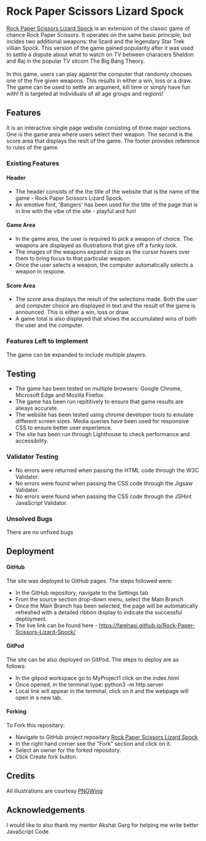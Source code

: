 # Rock Paper Scissors Lizard Spock
<a href="https://farehasi.github.io/Rock-Paper-Scissors-Lizard-Spock/" target="_blank">Rock Paper Scissors Lizard Spock</a> is an extension of the classic game of chance Rock Paper Scissors. It operates on the same basic principle, but incldes two additional weapons: the lizard and the legendary Star Trek villian Spock. This version of the game gained popularity after it was used to settle a dispute about what to watch on TV between characers Sheldon and Raj in the popular TV sitcom The Big Bang Theory.
<br>
<br>
In this game, users can play against the computer that randomly chooses one of the five given weapons. This results in either a win, loss or a draw. The game can be used to settle an argument, kill time or simply have fun with! It is targeted at individuals of all age groups and regions!
## Features
It is an interactive single page website consisting of three major sections. One is the game area where users select their weapon. The second is the score area that displays the reslt of the game. The footer provides reference to rules of the game. 
### Existing Features
#### Header
- The header consists of the the title of the website that is the name of the game - Rock Paper Scissors Lizard Spock.
- An emotive font, 'Bangers' has been used for the title of the page that is in line with the vibe of the site - playful and fun!
#### Game Area
- In the game area, the user is required to pick a weapon of choice. The weapons are displayed as illustrations that give off a funky look.
- The images of the weapons expand in size as the cursor hovers over them to bring focus to that particular weapon.
- Once the user selects a weapon, the computer automatically selects a weapon in respone.
#### Score Area
- The score area displays the result of the selections made. Both the user and computer choice are displayed in text and the result of the game is announced. This is either a win, loss or draw.
- A game total is also displayed that shows the accumulated wins of both the user and the computer.
### Features Left to Implement
The game can be expanded to include multiple players.
## Testing
- The game has been tested on multiple browsers: Google Chrome, Microsoft Edge and Mozilla Firefox.
- The game has been run repititively to ensure that game results are always accurate.
- The website has been tested using chrome developer tools to emulate different screen sizes. Media queries have been used for responsive CSS to ensure better user experience.
- The site has been run through Lighthouse to check performance and accessibility.
### Validator Testing
- No errors were returned when passing the HTML code through the W3C Validator.
- No errors were found when passing the CSS code through the Jigsaw Validator.
- No errors were found when passing the CSS code through the JSHint JavaScript Validator.
### Unsolved Bugs
There are no unfixed bugs
## Deployment
#### GitHub
The site was deployed to GitHub pages. The steps followed were:
- In the GitHub repository, navigate to the Settings tab
- From the source section drop-down menu, select the Main Branch
- Once the Main Branch has been selected, the page will be automatically refreshed with a detailed ribbon display to indicate the successful deployment.
- The live link can be found here - https://farehasi.github.io/Rock-Paper-Scissors-Lizard-Spock/
#### GitPod
The site can be also deployed on GitPod. The steps to deploy are as follows:
- In the gitpod workspace go to MyProject1 click on the index.html
- Once opened, in the terminal type: python3 -m http.server
- Local link will appear in the terminal, click on it and the webpage will open in a new tab.
#### Forking
To Fork this repositary:
- Navigate to GitHub project repositary [Rock Paper Scissors Lizard Spock](https://github.com/FarehaSi/Rock-Paper-Scissors-Lizard-Spock)
- In the right hand corner see the "Fork" section and click on it.
- Select an owner for the forked repository.
- Click Create fork button.
## Credits
All illustrations are courtesy <a href="https://www.pngwing.com/" target="_blank">PNGWing</a>
## Acknowledgements
I would like to also thank my mentor Akshat Garg for helping me write better JavaScript Code.

